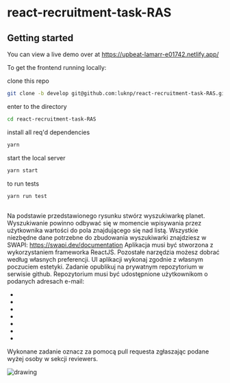 # react-recruitment-task-RAS

## Getting started

You can view a live demo over at https://upbeat-lamarr-e01742.netlify.app/

To get the frontend running locally:

clone this repo

```sh
git clone -b develop git@github.com:luknp/react-recruitment-task-RAS.git

```

enter to the directory

```sh
cd react-recruitment-task-RAS
```

install all req'd dependencies

```sh
yarn
```

start the local server

```sh
yarn start
```

to run tests

```sh
yarn run test
```

##

Na podstawie przedstawionego rysunku stwórz wyszukiwarkę planet.
Wyszukiwanie powinno odbywać się w momencie wpisywania przez użytkownika wartości do pola
znajdującego się nad listą.
Wszystkie niezbędne dane potrzebne do zbudowania wyszukiwarki znajdziesz w SWAPI:
https://swapi.dev/documentation
Aplikacja musi być stworzona z wykorzystaniem frameworka ReactJS. Pozostałe narzędzia możesz dobrać
według własnych preferencji. UI aplikacji wykonaj zgodnie z własnym poczuciem estetyki.
Zadanie opublikuj na prywatnym repozytorium w serwisie github. Repozytorium musi być udostępnione
użytkownikom o podanych adresach e-mail:

-
-
-
-
-
-
-

Wykonane zadanie oznacz za pomocą pull requesta zgłaszając podane wyżej osoby w sekcji reviewers.

![drawing](https://github.com/luknp/react-recruitment-task-RAS.git//blob/develop/exampleUI.png)
